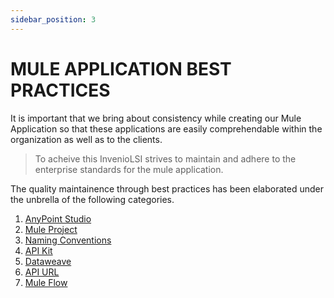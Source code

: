 ```yaml
---
sidebar_position: 3
---
```

# MULE APPLICATION BEST PRACTICES

It is important that we bring about consistency while creating our Mule Application so that these applications are easily comprehendable within the organization as well as to the clients. 

> To acheive this InvenioLSI strives to maintain and adhere to the enterprise standards for the mule application. 

The quality maintainence through best practices has been elaborated under the unbrella of the following categories.

1. [AnyPoint Studio](/docs/Mulesoft/AnyPointStudio.md)
2. [Mule Project](/docs/Mulesoft/MuleProject.md)
3. [Naming Conventions](/docs/Mulesoft/Conventions.md)
4. [API Kit](/docs/Mulesoft/APIKit.md)
5. [Dataweave](/docs/Mulesoft/Dataweave.md)
6. [API URL](/docs/Mulesoft/APIUrl.md)
7. [Mule Flow](/docs/Mulesoft/MuleFlows.md)








